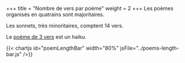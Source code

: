 +++
title = "Nombre de vers par poème"
weight = 2
+++
Les poèmes organisés en quatrains sont majoritaires.

Les sonnets, très minoritaires, comptent 14 vers.

Le [poème de 3 vers](../../seasons/16_seizieme_saison/haiku/) est un haiku.

{{< chartjs id="poemLengthBar" width="80%" jsFile="../poems-length-bar.js" />}}
